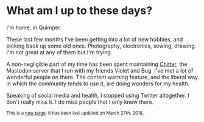 # What am I up to these days?

I'm home, in Quimper.

These last few months I've been getting into a lot of new hobbies, and picking
back up some old ones.
Photography, electronics, sewing, drawing.
I'm not great at any of them but I'm trying.

A non-negligible part of my time has been spent maintaining
[Chitter](https://chitter.xyz/), the Mastodon server that I run with my friends
Violet and Bug.
I've met a lot of wonderful people on there.
The content warning feature, and the liberal way in which the community tends
to use it, are doing wonders for my health.

Speaking of social media and health, I stopped using Twitter altogether.
I don't really miss it.
I do miss people that I only knew there.

<small>This is a [now page](https://nownownow.com/about). It has been last updated on March 27th, 2018.</small>
